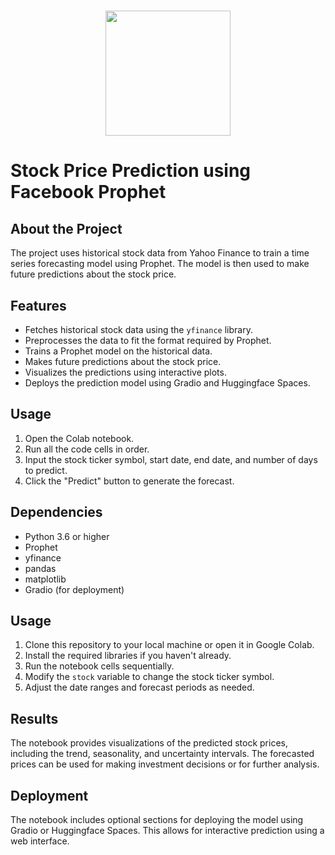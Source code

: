 #
<p align = "center" draggable=”false” ><img src="https://encrypted-tbn0.gstatic.com/images?q=tbn:ANd9GcR8HNB-ex4xb4H3-PXRcywP5zKC_3U8VzQTPA&usqp=CAU" 
     width="200px"
     height="auto"/>
</p>

#
# Stock Price Prediction using Facebook Prophet


## About the Project

The project uses historical stock data from Yahoo Finance to train a time series forecasting model using Prophet. The model is then used to make future predictions about the stock price.

## Features

* Fetches historical stock data using the `yfinance` library.
* Preprocesses the data to fit the format required by Prophet.
* Trains a Prophet model on the historical data.
* Makes future predictions about the stock price.
* Visualizes the predictions using interactive plots.
* Deploys the prediction model using Gradio and Huggingface Spaces.

## Usage

1. Open the Colab notebook.
2. Run all the code cells in order.
3. Input the stock ticker symbol, start date, end date, and number of days to predict.
4. Click the "Predict" button to generate the forecast.

## Dependencies

* Python 3.6 or higher
* Prophet
* yfinance
* pandas
* matplotlib
* Gradio (for deployment)

## Usage

1. Clone this repository to your local machine or open it in Google Colab.
2. Install the required libraries if you haven't already.
3. Run the notebook cells sequentially.
4. Modify the `stock` variable to change the stock ticker symbol.
5. Adjust the date ranges and forecast periods as needed.

## Results

The notebook provides visualizations of the predicted stock prices, including the trend, seasonality, and uncertainty intervals. The forecasted prices can be used for making investment decisions or for further analysis.

## Deployment

The notebook includes optional sections for deploying the model using Gradio or Huggingface Spaces. This allows for interactive prediction using a web interface.

